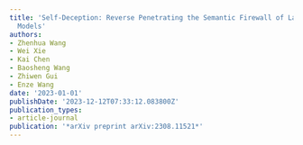 ```yaml
---
title: 'Self-Deception: Reverse Penetrating the Semantic Firewall of Large Language
  Models'
authors:
- Zhenhua Wang
- Wei Xie
- Kai Chen
- Baosheng Wang
- Zhiwen Gui
- Enze Wang
date: '2023-01-01'
publishDate: '2023-12-12T07:33:12.083800Z'
publication_types:
- article-journal
publication: '*arXiv preprint arXiv:2308.11521*'
---
```

